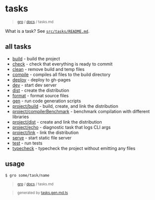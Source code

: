 # tasks

> <sub>[gro](/../..) / [docs](./) / tasks.md</sub>

What is a task? See [`src/tasks/README.md`](../task).

## all tasks

- [build](../build.task.ts) - build the project
- [check](../check.task.ts) - check that everything is ready to commit
- [clean](../clean.task.ts) - remove build and temp files
- [compile](../compile.task.ts) - compiles all files to the build directory
- [deploy](../deploy.task.ts) - deploy to gh-pages
- [dev](../dev.task.ts) - start dev server
- [dist](../dist.task.ts) - create the distribution
- [format](../format.task.ts) - format source files
- [gen](../gen.task.ts) - run code generation scripts
- [project/build](../project/build.task.ts) - build, create, and link the distribution
- [project/compilerBenchmark](../project/compilerBenchmark.task.ts) - benchmark compilation with different libraries
- [project/dist](../project/dist.task.ts) - create and link the distribution
- [project/echo](../project/echo.task.ts) - diagnostic task that logs CLI args
- [project/link](../project/link.task.ts) - link the distribution
- [serve](../serve.task.ts) - start static file server
- [test](../test.task.ts) - run tests
- [typecheck](../typecheck.task.ts) - typecheck the project without emitting any files

## usage

```bash
$ gro some/task/name
```

> <sub>[gro](/../..) / [docs](./) / tasks.md</sub>

> <sub>generated by [tasks.gen.md.ts](tasks.gen.md.ts)</sub>
